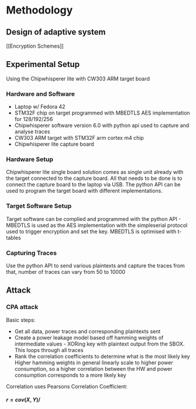 # Methodology
## Design of adaptive system
[[Encryption Schemes]]
## Experimental Setup
Using the Chipwhisperer lite with CW303 ARM target board 
### Hardware and Software
- Laptop w/ Fedora 42
- STM32F chip on target programmed with MBEDTLS AES implementation for 128/192/256
- Chipwhisperer software version 6.0 with python api used to capture and analyse traces
- CW303 ARM target with STM32F arm cortex m4 chip
- Chipwhisperer lite capture board 

### Hardware Setup
Chipwhisperer lite single board solution comes as single unit already with the target connected to the capture board. All that needs to be done is to connect the 
capture board to the laptop via USB. The python API can be used to program the target board with different implementations. 
### Target Software Setup
Target software can be complied and programmed with the python API - MBEDTLS is used as the AES implementation with the simpleserial protocol used to trigger encryption and set the key. MBEDTLS is optimised with t-tables
### Capturing Traces
Use the python API to send various plaintexts and capture the traces from that, number of traces can vary from 50 to 10000 

## Attack
### CPA attack
Basic steps:
- Get all data, power traces and corresponding plaintexts sent
- Create a power leakage model based off hamming weights of intermediate values - XORing key with plaintext output from the SBOX. This loops through all traces
- Rank the correlation coefficients to determine what is the most likely key
Higher hamming weights in general linearly scale to higher power consumption, so a higher correlation between the HW and power consumption corresponds to a more likely key 

Correlation uses Pearsons Correlation Coefficient:

#### $r=cov(X,Y)/$